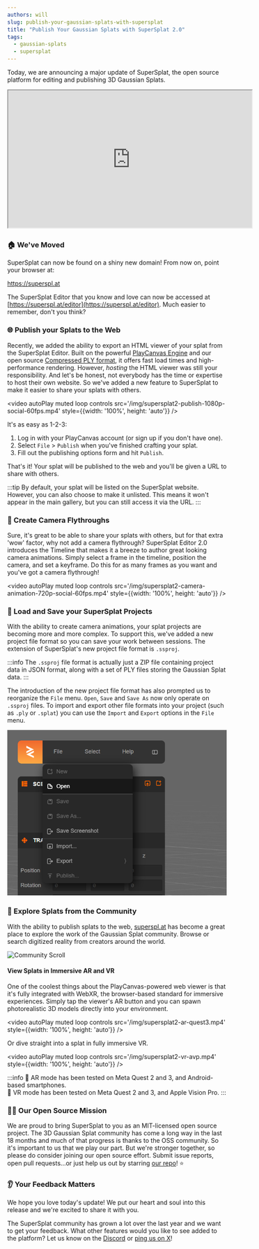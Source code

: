 ```yaml
---
authors: will
slug: publish-your-gaussian-splats-with-supersplat
title: "Publish Your Gaussian Splats with SuperSplat 2.0"
tags:
  - gaussian-splats
  - supersplat
---
```


Today, we are announcing a major update of SuperSplat, the open source platform for editing and publishing 3D Gaussian Splats.

<div className="iframe-container">
    <iframe loading="lazy" width="560" height="315" src="https://www.youtube.com/embed/eLi_HVoHjrk" title="YouTube video player" allow="accelerometer; autoplay; clipboard-write; encrypted-media; gyroscope; picture-in-picture" allowfullscreen></iframe>
</div>

<!-- truncate -->

### 🏠 We've Moved

SuperSplat can now be found on a shiny new domain! From now on, point your browser at:

<div style={{ textAlign: 'center' }}>
  <a href="https://superspl.at" style={{ fontSize: '2rem', fontWeight: 'bold', textDecoration: 'none' }}>
    https://superspl.at
  </a>
</div>

The SuperSplat Editor that you know and love can now be accessed at [https://superspl.at/editor](https://superspl.at/editor). Much easier to remember, don't you think?

### 🌐 Publish your Splats to the Web

Recently, we added the ability to export an HTML viewer of your splat from the SuperSplat Editor. Built on the powerful [PlayCanvas Engine](https://github.com/playcanvas/engine) and our open source [Compressed PLY format](/compressing-gaussian-splats#compressed-ply-format), it offers fast load times and high-performance rendering. However, _hosting_ the HTML viewer was still your responsibility. And let's be honest, not everybody has the time or expertise to host their own website. So we've added a new feature to SuperSplat to make it easier to share your splats with others.

<video autoPlay muted loop controls src='/img/supersplat2-publish-1080p-social-60fps.mp4' style={{width: '100%', height: 'auto'}} />

It's as easy as 1-2-3:

1. Log in with your PlayCanvas account (or sign up if you don't have one).
2. Select `File` > `Publish` when you've finished crafting your splat.
3. Fill out the publishing options form and hit `Publish`.

That's it! Your splat will be published to the web and you'll be given a URL to share with others.

:::tip
By default, your splat will be listed on the SuperSplat website. However, you can also choose to make it unlisted. This means it won't appear in the main gallery, but you can still access it via the URL.
:::

### 🎥 Create Camera Flythroughs

Sure, it's great to be able to share your splats with others, but for that extra 'wow' factor, why not add a camera flythrough? SuperSplat Editor 2.0 introduces the Timeline that makes it a breeze to author great looking camera animations. Simply select a frame in the timeline, position the camera, and set a keyframe. Do this for as many frames as you want and you've got a camera flythrough!

<video autoPlay muted loop controls src='/img/supersplat2-camera-animation-720p-social-60fps.mp4' style={{width: '100%', height: 'auto'}} />

### 📄 Load and Save your SuperSplat Projects

With the ability to create camera animations, your splat projects are becoming more and more complex. To support this, we've added a new project file format so you can save your work between sessions. The extension of SuperSplat's new project file format is `.ssproj`.

:::info
The `.ssproj` file format is actually just a ZIP file containing project data in JSON format, along with a set of PLY files storing the Gaussian Splat data.
:::

The introduction of the new project file format has also prompted us to reorganize the `File` menu. `Open`, `Save` and `Save As` now only operate on `.ssproj` files. To import and export other file formats into your project (such as `.ply` or `.splat`) you can use the `Import` and `Export` options in the `File` menu.

![File Menu](/img/supersplat-file-menu.png)

### 👥 Explore Splats from the Community

With the ability to publish splats to the web, [superspl.at](https://superspl.at) has become a great place to explore the work of the Gaussian Splat community. Browse or search digitized reality from creators around the world.

![Community Scroll](/img/supersplat2-community-scroll.gif)

#### View Splats in Immersive AR and VR

One of the coolest things about the PlayCanvas-powered web viewer is that it's fully integrated with WebXR, the browser-based standard for immersive experiences. Simply tap the viewer's AR button and you can spawn photorealistic 3D models directly into your environment.

<video autoPlay muted loop controls src='/img/supersplat2-ar-quest3.mp4' style={{width: '100%', height: 'auto'}} />

Or dive straight into a splat in fully immersive VR.

<video autoPlay muted loop controls src='/img/supersplat2-vr-avp.mp4' style={{width: '100%', height: 'auto'}} />

:::info
🤳 AR mode has been tested on Meta Quest 2 and 3, and Android-based smartphones.  
🥽 VR mode has been tested on Meta Quest 2 and 3, and Apple Vision Pro.
:::

### 👨‍💻 Our Open Source Mission

We are proud to bring SuperSplat to you as an MIT-licensed open source project. The 3D Gaussian Splat community has come a long way in the last 18 months and much of that progress is thanks to the OSS community. So it's important to us that we play our part. But we're stronger together, so please do consider joining our open source effort. Submit issue reports, open pull requests...or just help us out by starring [our repo](https://github.com/playcanvas/supersplat)! ⭐

### 👂 Your Feedback Matters

We hope you love today's update! We put our heart and soul into this release and we're excited to share it with you.

The SuperSplat community has grown a lot over the last year and we want to get your feedback. What other features would you like to see added to the platform? Let us know on the [Discord](https://discord.com/invite/T3pnhRTTAY) or [ping us on X](https://x.com/playcanvas)!

